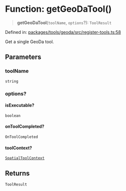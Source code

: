 # Function: getGeoDaTool()

> **getGeoDaTool**(`toolName`, `options`?): `ToolResult`

Defined in: [packages/tools/geoda/src/register-tools.ts:58](https://github.com/geodaopenjs/openassistant/blob/0a6a7e7306d75a25dc968b3117f04cb7bd613bec/packages/tools/geoda/src/register-tools.ts#L58)

Get a single GeoDa tool.

## Parameters

### toolName

`string`

### options?

#### isExecutable?

`boolean`

#### onToolCompleted?

`OnToolCompleted`

#### toolContext?

[`SpatialToolContext`](../type-aliases/SpatialToolContext.md)

## Returns

`ToolResult`
